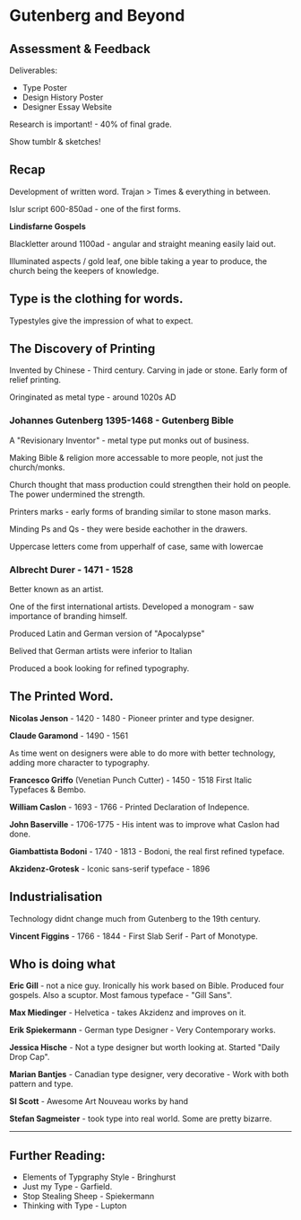 # Gutenberg and Beyond

## Assessment & Feedback

Deliverables:

- Type Poster 
- Design History Poster
- Designer Essay Website

Research is important! - 40% of final grade. 

Show tumblr & sketches! 

## Recap

Development of written word. Trajan > Times & everything in between. 

Islur script 600-850ad - one of the first forms. 

**Lindisfarne Gospels** 

Blackletter around 1100ad - angular and straight meaning easily laid out. 

Illuminated aspects / gold leaf, one bible taking a year to produce, the church being the keepers of knowledge. 

## Type is the clothing for words. 

Typestyles give the impression of what to expect. 

## The Discovery of Printing

Invented by Chinese - Third century. Carving in jade or stone. Early form of relief printing. 

Oringinated as metal type - around 1020s AD

### Johannes Gutenberg 1395-1468 - Gutenberg Bible

A "Revisionary Inventor" - metal type put monks out of business. 

Making Bible & religion more accessable to more people, not just the church/monks. 

Church thought that mass production could strengthen their hold on people. The power undermined the strength. 

Printers marks - early forms of branding similar to stone mason marks. 

Minding Ps and Qs - they were beside eachother in the drawers.

Uppercase letters come from upperhalf of case, same with lowercae

### Albrecht Durer - 1471 - 1528 
Better known as an artist. 

One of the first international artists. Developed a monogram - saw importance of branding himself. 

Produced Latin and German version of "Apocalypse"

Belived that German artists were inferior to Italian

Produced a book looking for refined typography. 

## The Printed Word.

**Nicolas Jenson** - 1420 - 1480 - Pioneer printer and type designer. 

**Claude Garamond** - 1490 - 1561

As time went on designers were able to do more with better technology, adding more character to typography. 

**Francesco Griffo** (Venetian Punch Cutter) - 1450 - 1518 First Italic Typefaces & Bembo. 

**William Caslon** - 1693 - 1766 - Printed Declaration of Indepence. 

**John Baserville** - 1706-1775 - His intent was to improve what Caslon had done. 

**Giambattista Bodoni** - 1740 - 1813 - Bodoni, the real first refined typeface. 

**Akzidenz-Grotesk** - Iconic sans-serif typeface - 1896

## Industrialisation

Technology didnt change much from Gutenberg to the 19th century.

**Vincent Figgins** - 1766 - 1844 - First Slab Serif - Part of Monotype. 

## Who is doing what 

**Eric Gill** - not a nice guy. Ironically his work based on Bible. Produced four gospels. 
Also a scuptor. Most famous typeface - "Gill Sans". 

**Max Miedinger** - Helvetica - takes Akzidenz and improves on it. 

**Erik Spiekermann** - German type Designer - Very Contemporary works.

**Jessica Hische** - Not a type designer but worth looking at. Started "Daily Drop Cap".

**Marian Bantjes** - Canadian type designer, very decorative - Work with both pattern and type. 

**SI Scott** - Awesome Art Nouveau works by hand 

**Stefan Sagmeister** - took type into real world. Some are pretty bizarre. 

* * *

## Further Reading: 

- Elements of Typgraphy Style - Bringhurst
- Just my Type - Garfield. 
- Stop Stealing Sheep - Spiekermann
- Thinking with Type - Lupton







